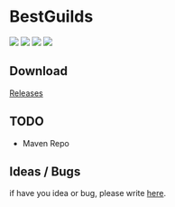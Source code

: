 # BestGuilds
[![][travis img]][travis] [![][appveyor img]][appveyor] [![][license img]][license] [![][discord img]][discord]

## Download
[Releases](https://github.com/BestGuilds/BestGuilds/releases)

## TODO
- Maven Repo

## Ideas / Bugs
if have you idea or bug, please write [here](https://github.com/BestGuilds/BestGuilds/issues).

[travis]: https://travis-ci.org/BestGuilds/BestGuilds
[travis img]: https://travis-ci.org/BestGuilds/BestGuilds.svg?branch=master

[appveyor]: https://ci.appveyor.com/project/BestGuilds/BestGuilds
[appveyor img]: https://ci.appveyor.com/api/projects/status/p9yyj3pkuj8vhsrn?svg=true

[license]:LICENSE
[license img]:https://img.shields.io/badge/license-GNU%203-gold.svg

[discord]:https://discord.gg/Y8bKr52
[discord img]:https://img.shields.io/badge/discord-bestguilds-738bd7.svg?style=square